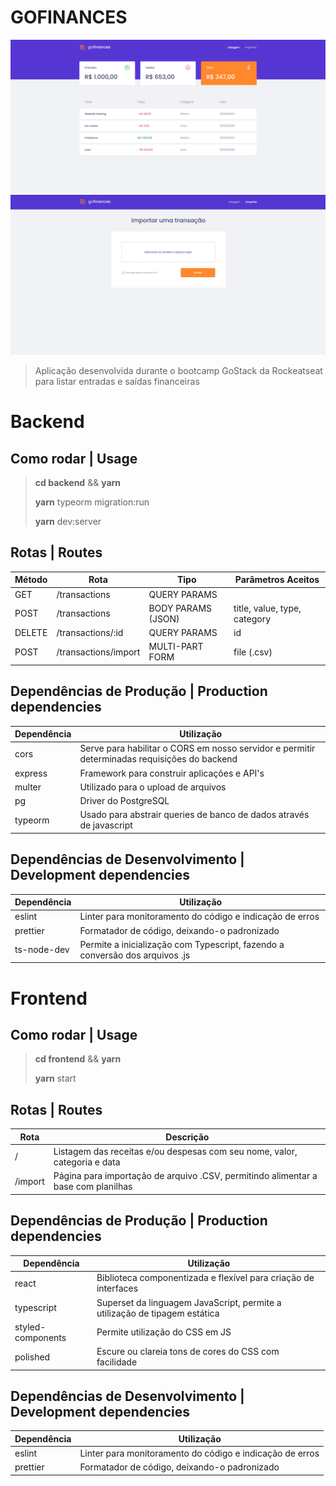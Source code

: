 # GOFINANCES

![projeto1](screenshot.png)
![projeto1](screenshot2.jpg)

> Aplicação desenvolvida durante o bootcamp GoStack da Rockeatseat para listar entradas e saídas financeiras

# Backend


## Como rodar | Usage

> **cd backend** && **yarn**
>
> **yarn** typeorm migration:run 
>
> **yarn** dev:server

## Rotas | Routes

| Método | Rota | Tipo | Parâmetros Aceitos |
| ------ | ---- | ---- | ------------------ |
|   GET     |  /transactions    |  QUERY PARAMS    |                    |
|   POST     |  /transactions    | BODY PARAMS (JSON)    | title, value, type, category |
|   DELETE     | /transactions/:id     | QUERY PARAMS     | id                   |
|   POST     | /transactions/import     |  MULTI-PART FORM    | file (.csv)                |

## Dependências de Produção | Production dependencies

| Dependência      | Utilização |
| ----------- | ----------- |
| cors    | Serve para habilitar o CORS em nosso servidor e permitir determinadas requisições do backend  |
| express    | Framework para construir aplicações e API's  |
| multer    | Utilizado para o upload de arquivos  |
| pg    | Driver do PostgreSQL  |
| typeorm    | Usado para abstrair queries de banco de dados através de javascript  |

## Dependências de Desenvolvimento | Development dependencies

| Dependência      | Utilização |
| ----------- | ----------- |
| eslint    | Linter para monitoramento do código e indicação de erros  |
| prettier    | Formatador de código, deixando-o padronizado  |
| ts-node-dev    | Permite a inicialização com Typescript, fazendo a conversão dos arquivos .js  |


# Frontend


## Como rodar | Usage

> **cd frontend** && **yarn**
>
> **yarn** start 

## Rotas | Routes

| Rota | Descrição |
| ------ | ---- | 
|    /    | Listagem das receitas e/ou despesas com seu nome, valor, categoria e data     | 
|    /import    |   Página para importação de arquivo .CSV, permitindo alimentar a base com planilhas   | 


## Dependências de Produção | Production dependencies

| Dependência      | Utilização |
| ----------- | ----------- |
| react    | Biblioteca componentizada e flexível para criação de interfaces  |
| typescript    | Superset da linguagem JavaScript, permite a utilização de tipagem estática  |
| styled-components    | Permite utilização do CSS em JS  |
| polished    | Escure ou clareia tons de cores do CSS com facilidade  |

## Dependências de Desenvolvimento | Development dependencies

| Dependência      | Utilização |
| ----------- | ----------- |
| eslint    | Linter para monitoramento do código e indicação de erros  |
| prettier    | Formatador de código, deixando-o padronizado  |

